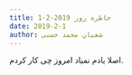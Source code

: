 ```yaml
---
title: خاطره روز 2019-2-1
date: 2019-2-1
author: شعبان محمد حسنی
---
```


اصلا یادم نمیاد امروز چی کار کردم.